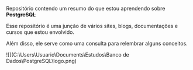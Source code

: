 Repositório contendo um resumo do que estou aprendendo sobre **~~PostgreSQL~~**

Esse repositório é uma junção de vários sites, blogs, documentações e cursos que estou envolvido.

Além disso, ele serve como uma consulta para relembrar alguns conceitos.

![](C:\Users\Usuario\Documents\Estudos\Banco de Dados\PostgreSQL\logo.png)





